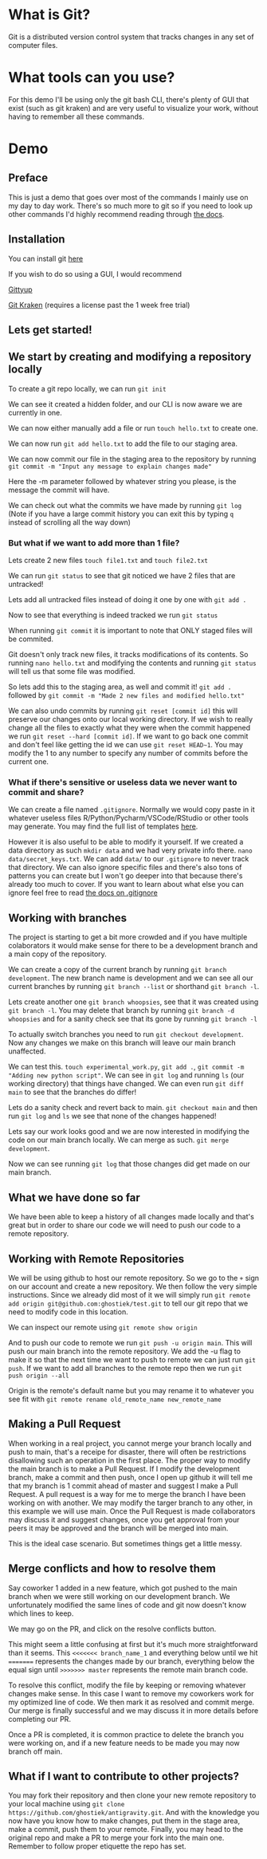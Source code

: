 # What is Git?

Git is a distributed version control system that tracks changes in any set of computer files.

# What tools can you use?

For this demo I'll be using only the git bash CLI, there's plenty of GUI that exist (such as git kraken) and are very useful to visualize your work, without having to remember all these commands.


# Demo

## Preface

This is just a demo that goes over most of the commands I mainly use on my day to day work. There's so much more to git so if you need to look up other commands I'd highly recommend reading through [the docs](https://git-scm.com/doc).

## Installation

You can install git [here](https://git-scm.com/downloads)

If you wish to do so using a GUI, I would recommend

[Gittyup](https://github.com/Murmele/Gittyup)

[Git Kraken](https://www.gitkraken.com/) (requires a license past the 1 week free trial)


## Lets get started!

## We start by creating and modifying a repository locally


To create a git repo locally, we can run `git init`
  
We can see it created a hidden folder, and our CLI is now aware we are currently in one.

We can now either manually add a file or run `touch hello.txt` to create one.

We can now run `git add hello.txt` to add the file to our staging area.

We can now commit our file in the staging area to the repository by running `git commit -m "Input any message to explain changes made"`

Here the -m parameter followed by whatever string you please, is the message the commit will have.

We can check out what the commits we have made by running `git log` (Note if you have a large commit history you can exit this by typing `q` instead of scrolling all the way down)


### But what if we want to add more than 1 file?

Lets create 2 new files `touch file1.txt` and `touch file2.txt`

We can run `git status` to see that git noticed we have 2 files that are untracked!

Lets add all untracked files instead of doing it one by one with `git add .`

Now to see that everything is indeed tracked we run `git status`

When running `git commit` it is important to note that ONLY staged files will be commited.



Git doesn't only track new files, it tracks modifications of its contents. So running `nano hello.txt` and modifying the contents and running `git status` will tell us that some file was modified.

So lets add this to the staging area, as well and commit it! `git add .` followed by `git commit -m "Made 2 new files and modified hello.txt"`

We can also undo commits by running `git reset [commit id]` this will preserve our changes onto our local working directory. If we wish to really change all the files to exactly what they were when the commit happened we run `git reset --hard [commit id]`. If we want to go back one commit and don't feel like getting the id we can use `git reset HEAD~1`. You may modify the 1 to any number to specify any number of commits before the current one.

### What if there's sensitive or useless data we never want to commit and share?

We can create a file named `.gitignore`. Normally we would copy paste in it whatever useless files R/Python/Pycharm/VSCode/RStudio or other tools may generate. You may find the full list of templates [here](https://github.com/github/gitignore).

However it is also useful to be able to modify it yourself. If we created a data directory as such `mkdir data` and we had very private info there. `nano data/secret_keys.txt`. We can add `data/` to our `.gitignore` to never track that directory. We can also ignore specific files and there's also tons of patterns you can create but I won't go deeper into that because there's already too much to cover. If you want to learn about what else you can ignore feel free to read [the docs on .gitignore](https://git-scm.com/docs/gitignore)

## Working with branches

The project is starting to get a bit more crowded and if you have multiple colaborators it would make sense for there to be a development branch and a main copy of the repository.

We can create a copy of the current branch by running `git branch development`. The new branch name is development and we can see all our current branches by running `git branch --list` or shorthand `git branch -l`. 

Lets create another one `git branch whoopsies`, see that it was created using `git branch -l`. You may delete that branch by running `git branch -d whoopsies` and for a sanity check see that its gone by running `git branch -l`

To actually switch branches you need to run `git checkout development`. Now any changes we make on this branch will leave our main branch unaffected.

We can test this. `touch experimental_work.py`, `git add .`, `git commit -m "Adding new python script"`. We can see in `git log` and running `ls` (our working directory) that things have changed. We can even run `git diff main` to see that the branches do differ!

Lets do a sanity check and revert back to main. `git checkout main` and then run `git log` and `ls` we see that none of the changes happened!

Lets say our work looks good and we are now interested in modifying the code on our main branch locally. We can merge as such. `git merge development`.

Now we can see running `git log` that those changes did get made on our main branch.

## What we have done so far

We have been able to keep a history of all changes made locally and that's great but in order to share our code we will need to push our code to a remote repository.

## Working with Remote Repositories

We will be using github to host our remote repository. So we go to the `+` sign on our account and create a new repository. We then follow the very simple instructions. Since we already did most of it we will simply run `git remote add origin git@github.com:ghostiek/test.git` to tell our git repo that we need to modify code in this location.

We can inspect our remote using `git remote show origin`

And to push our code to remote we run `git push -u origin main`. This will push our main branch into the remote repository. We add the -u flag to make it so that the next time we want to push to remote we can just run `git push`. If we want to add all branches to the remote repo then we run `git push origin --all`

Origin is the remote's default name but you may rename it to whatever you see fit with `git remote rename old_remote_name new_remote_name`

## Making a Pull Request

When working in a real project, you cannot merge your branch locally and push to main, that's a receipe for disaster, there will often be restrictions disallowing such an operation in the first place. The proper way to modify the main branch is to make a Pull Request. If I modify the development branch, make a commit and then push, once I open up github it will tell me that my branch is 1 commit ahead of master and suggest I make a Pull Request. A pull request is a way for me to merge the branch I have been working on with another. We may modify the targer branch to any other, in this example we will use main. Once the Pull Request is made collaborators may discuss it and suggest changes, once you get approval from your peers it may be approved and the branch will be merged into main.

This is the ideal case scenario. But sometimes things get a little messy.



## Merge conflicts and how to resolve them

Say coworker 1 added in a new feature, which got pushed to the main branch when we were still working on our development branch. We unfortunately modified the same lines of code and git now doesn't know which lines to keep.

We may go on the PR, and click on the resolve conflicts button.

This might seem a little confusing at first but it's much more straightforward than it seems. This `<<<<<<< branch_name_1` and everything below until we hit `=======` represents the changes made by our branch, everything below the equal sign until `>>>>>>> master` represents the remote main branch code.

To resolve this conflict, modify the file by keeping or removing whatever changes make sense. In this case I want to remove my coworkers work for my optimized line of code. We then mark it as resolved and commit merge. Our merge is finally successful and we may discuss it in more details before completing our PR.

Once a PR is completed, it is common practice to delete the branch you were working on, and if a new feature needs to be made you may now branch off main.

## What if I want to contribute to other projects?

You may fork their repository and then clone your new remote repository to your local machine using `git clone https://github.com/ghostiek/antigravity.git`. And with the knowledge you now have you know how to make changes, put them in the stage area, make a commit, push them to your remote. Finally, you may head to the original repo and make a PR to merge your fork into the main one. Remember to follow proper etiquette the repo has set.












